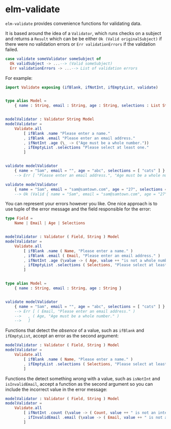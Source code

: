 # elm-validate

`elm-validate` provides convenience functions for validating data.

It is based around the idea of a `Validator`, which runs checks on a
subject and returns a `Result` which can be be either `Ok (Valid originalSubject)`
if there were no validation errors or `Err validationErrors` if the
validation failed.

```elm
case validate someValidator someSubject of
  Ok validSubject -> ...--> (Valid someSubject)
  Err validationErrors -> ...--> List of validation errors
```

For example:

```elm
import Validate exposing (ifBlank, ifNotInt, ifEmptyList, validate)


type alias Model =
    { name : String, email : String, age : String, selections : List String }


modelValidator : Validator String Model
modelValidator =
    Validate.all
        [ ifBlank .name "Please enter a name."
        , ifBlank .email "Please enter an email address."
        , ifNotInt .age (\_ -> ("Age must be a whole number."))
        , ifEmptyList .selections "Please select at least one."
        ]


validate modelValidator
    { name = "Sam", email = "", age = "abc", selections = [ "cats" ] }
    --> Err [ "Please enter an email address.", "Age must be a whole number." ]

validate modelValidator
    { name = "Sam", email = "sam@samtown.com", age = "27", selections = [ "cats" ] }
    --> Ok (Valid { name = "Sam", email = "sam@samtown.com", age = "27", selections = [ "cats" ] })

```

You can represent your errors however you like. One nice approach is to use
tuple of the error message and the field responsible for the error:

```elm
type Field =
    Name | Email | Age | Selections


modelValidator : Validator ( Field, String ) Model
modelValidator =
    Validate.all
        [ ifBlank .name ( Name, "Please enter a name." )
        , ifBlank .email ( Email, "Please enter an email address." )
        , ifNotInt .age (\value -> ( Age, value ++ "is not a whole number." ))
        , ifEmptyList .selections ( Selections, "Please select at least one." )
        ]


type alias Model =
    { name : String, email : String, age : String }


validate modelValidator
    { name = "Sam", email = "", age = "abc", selections = [ "cats" ] }
    --> Err [ ( Email, "Please enter an email address." )
    -->   , ( Age, "Age must be a whole number." )
    -->   ]
```

Functions that detect the _absence_ of a value, such as `ifBlank` and `ifEmptyList`, accept an error as the second argument:

```elm
modelValidator : Validator ( Field, String ) Model
modelValidator =
    Validate.all
        [ ifBlank .name ( Name, "Please enter a name." )
        , ifEmptyList .selections ( Selections, "Please select at least one." )
        ]
```

Functions the detect something _wrong_ with a value, such as `isNotInt` and `isInvalidEmail`, accept a function as the second argument so you can include the incorrect value in the error message:

```elm
modelValidator : Validator ( Field, String ) Model
modelValidator =
    Validate.all
        [ ifNotInt .count (\value -> ( Count, value ++ " is not an integer." ))
        , ifInvalidEmail .email (\value -> ( Email, value ++ " is not a valid email address." ))
        ]
```
